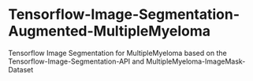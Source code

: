 # Tensorflow-Image-Segmentation-Augmented-MultipleMyeloma
Tensorflow Image Segmentation for MultipleMyeloma based on the Tensorflow-Image-Segmentation-API and MultipleMyeloma-ImageMask-Dataset

